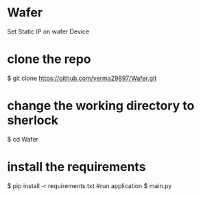 # Wafer
Set Static IP on wafer Device
# clone the repo
$ git clone https://github.com/verma29897/Wafer.git

# change the working directory to sherlock
$ cd Wafer

# install the requirements
$ pip install -r requirements.txt
#run application 
$ main.py
